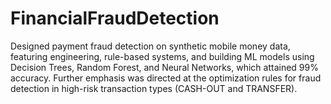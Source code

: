 # FinancialFraudDetection
Designed payment fraud detection on synthetic mobile money data, featuring engineering, rule-based systems, and building ML models using Decision Trees, Random Forest, and Neural Networks, which attained 99% accuracy. Further emphasis was directed at the optimization rules for fraud detection in high-risk transaction types (CASH-OUT and TRANSFER).
